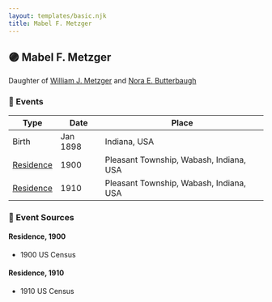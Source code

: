 ```yaml
---
layout: templates/basic.njk
title: Mabel F. Metzger
---
```

## 🟣 Mabel F. Metzger

Daughter of [William J. Metzger](/people/2/26066694) and [Nora E. Butterbaugh](/people/7/71546258)

### 📆 Events

Type | Date | Place
------ | ------ | ------
Birth | Jan 1898 | Indiana, USA
[Residence](#event-d054dcab-70ba-4dfb-8ea0-3cc0d53d6276) | 1900 | Pleasant Township, Wabash, Indiana, USA
[Residence](#event-b75e5ff9-64e0-4e08-884f-ed7aff7697a2) | 1910 | Pleasant Township, Wabash, Indiana, USA

### 📰 Event Sources

#### <a id="event-d054dcab-70ba-4dfb-8ea0-3cc0d53d6276"></a> Residence, 1900
* 1900 US Census

#### <a id="event-b75e5ff9-64e0-4e08-884f-ed7aff7697a2"></a> Residence, 1910
* 1910 US Census
